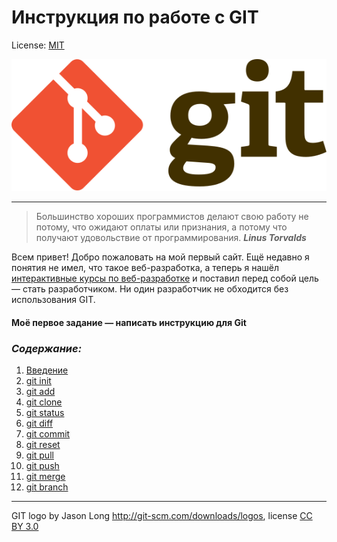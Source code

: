 # Инструкция по работе с GIT

License: [MIT](./license.md)

![git-logo](./assets/Git-logo.svg)

---
>Большинство хороших программистов делают свою работу не потому, что ожидают оплаты или признания, а потому что получают удовольствие от программирования.
***Linus Torvalds***

Всем привет! Добро пожаловать на мой первый сайт. Ещё недавно я понятия не имел, что такое веб-разработка, а теперь я нашёл [интерактивные курсы по веб-разработке](https://skillfactory.ru/webdev) и поставил перед собой цель — стать разработчиком. Ни один разработчик не обходится без использования GIT.
#### Моё первое задание — написать инструкцию для Git
### ***Cодержание:***

1. [Введение](./introduction.md)
2. [git init](./init.md)
3. [git add](./add.md)
4. [git clone](./clone.md)
5. [git status](./status.md)
6. [git diff](./diff.md)
7. [git commit](./commit.md)
8. [git reset](./reset.md)
9. [git pull](./pull.md)
10. [git push](./push.md)
11. [git merge](./merge.md)
12. [git branch](./branch.md)

---
 
GIT logo by Jason Long <http://git-scm.com/downloads/logos>, license [CC BY 3.0](https://creativecommons.org/licenses/by/3.0/)
